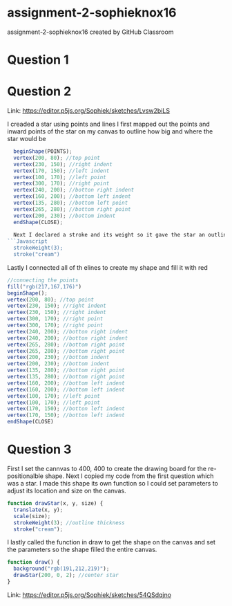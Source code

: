 # assignment-2-sophieknox16
assignment-2-sophieknox16 created by GitHub Classroom
# Question 1


# Question 2
Link: https://editor.p5js.org/Sophiek/sketches/Lvsw2biLS 

I creaded a star using points and lines 
I first mapped out the points and inward points of the star on my canvas to outline how big and where the star would be 
```Javascript
  beginShape(POINTS);
  vertex(200, 80); //top point
  vertex(230, 150); //right indent
  vertex(170, 150); //left indent
  vertex(100, 170); //left point
  vertex(300, 170); //right point
  vertex(240, 200); //botton right indent
  vertex(160, 200); //bottom left indent
  vertex(135, 280); //bottom left point
  vertex(265, 280); //bottom right point
  vertex(200, 230); //bottom indent
  endShape(CLOSE);
  
  Next I declared a stroke and its weight so it gave the star an outline of white
```Javascript
  strokeWeight(3);
  stroke("cream")
 ```
  Lastly I connected all of th elines to create my shape and fill it with red
  ```Javascript
  //connecting the points
  fill("rgb(217,167,176)")
  beginShape();
  vertex(200, 80); //top point
  vertex(230, 150); //right indent
  vertex(230, 150); //right indent
  vertex(300, 170); //right point
  vertex(300, 170); //right point
  vertex(240, 200); //botton right indent
  vertex(240, 200); //botton right indent
  vertex(265, 280); //bottom right point
  vertex(265, 280); //bottom right point
  vertex(200, 230); //bottom indent
  vertex(200, 230); //bottom indent
  vertex(135, 280); //bottom right point
  vertex(135, 280); //bottom right point  
  vertex(160, 200); //bottom left indent
  vertex(160, 200); //bottom left indent
  vertex(100, 170); //left point
  vertex(100, 170); //left point
  vertex(170, 150); //botton left indent
  vertex(170, 150); //botton left indent
  endShape(CLOSE)
  ```
  
  # Question 3
  First I set the cannvas to 400, 400 to create the drawing board for the re-positionalble shape.
  Next I copied my code from the first question which was a star. 
  I made this shape its own function so I could set parameters to adjust its location and size on the canvas. 
```Javascript
function drawStar(x, y, size) {
  translate(x, y);
  scale(size);
  strokeWeight(3); //outline thickness
  stroke("cream");
```
I lastly called the function in draw to get the shape on the canvas and set the parameters so the shape filled the entire canvas. 
```Javascript
function draw() {
  background("rgb(191,212,219)");
  drawStar(200, 0, 2); //center star
}
```  
Link: https://editor.p5js.org/Sophiek/sketches/54QSdqjno
